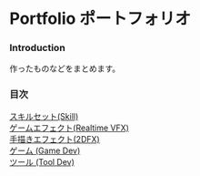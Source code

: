 # Portfolio ポートフォリオ

### Introduction
作ったものなどをまとめます。<br>


### 

### 目次
[スキルセット(Skill)](markdown/skill.md)<br>
[ゲームエフェクト(Realtime VFX)](markdown/vfx.md)<br>
[手描きエフェクト(2DFX)](markdown/2dfx.md)<br>
[ゲーム (Game Dev)](markdown/game.md)<br>
[ツール (Tool Dev)](markdown/tools.md)<br>
